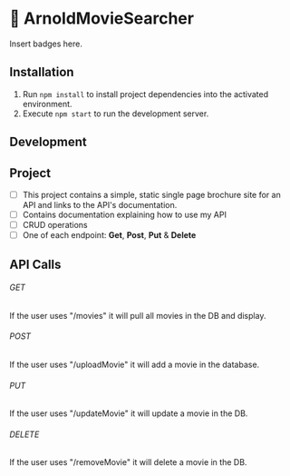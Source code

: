 # 🔐 ArnoldMovieSearcher

Insert badges here.

## Installation

1. Run `npm install` to install project dependencies into the activated environment.
2. Execute `npm start` to run the development server.

## Development

## Project

- [ ] This project contains a simple, static single page brochure site for an API and links to the API's documentation.
- [ ] Contains documentation explaining how to use my API
- [ ] CRUD operations
- [ ] One of each endpoint: **Get**, **Post**, **Put** & **Delete**

## API Calls

###### GET

If the user uses "/movies" it will pull all movies in the DB and display.

###### POST

If the user uses "/uploadMovie" it will add a movie in the database.

###### PUT

If the user uses "/updateMovie" it will update a movie in the DB.

###### DELETE

If the user uses "/removeMovie" it will delete a movie in the DB.

